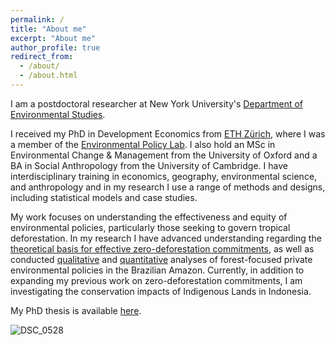 ```yaml
---
permalink: /
title: "About me"
excerpt: "About me"
author_profile: true
redirect_from: 
  - /about/
  - /about.html
---
```

I am a postdoctoral researcher at New York University's [Department of Environmental Studies](https://as.nyu.edu/departments/environment.html). 

I received my PhD in Development Economics from [ETH Zürich](https://ethz.ch/en.html), where I was a member of the [Environmental Policy Lab](https://epl.ethz.ch/). I also hold an MSc in Environmental Change & Management from the University of Oxford and a BA in Social Anthropology from the University of Cambridge. I have interdisciplinary training in economics, geography, environmental science, and anthropology and in my research I use a range of methods and designs, including statistical models and case studies.

My work focuses on understanding the effectiveness and equity of environmental policies, particularly those seeking to govern tropical deforestation. In my research I have advanced understanding regarding the [theoretical basis for effective zero-deforestation commitments](https://sam-a-levy.github.io/publication/2019-CriteriaZDC), as well as conducted [qualitative](https://sam-a-levy.github.io/publication/2022-CattleZDC) and [quantitative](https://sam-a-levy.github.io/publication/2023-MarketShare) analyses of forest-focused private environmental policies in the Brazilian Amazon. Currently, in addition to expanding my previous work on zero-deforestation commitments, I am investigating the conservation impacts of Indigenous Lands in Indonesia.

My PhD thesis is available [here](https://doi.org/10.3929/ethz-b-000539299).

![DSC_0528](https://sam-a-levy.github.io/images/DSC_0545.jpeg)
